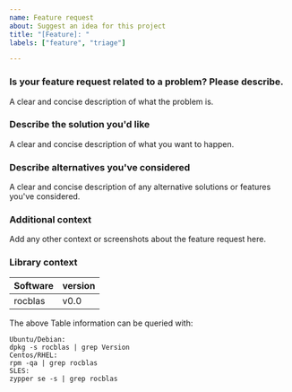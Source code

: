 ```yaml
---
name: Feature request
about: Suggest an idea for this project
title: "[Feature]: "
labels: ["feature", "triage"]

---
```


### Is your feature request related to a problem? Please describe.
A clear and concise description of what the problem is.

### Describe the solution you'd like
A clear and concise description of what you want to happen.

### Describe alternatives you've considered
A clear and concise description of any alternative solutions or features you've considered.

### Additional context
Add any other context or screenshots about the feature request here.

### Library context
| Software | version |
|-----|-----|
| rocblas | v0.0 |

The above Table information can be queried with:
```
Ubuntu/Debian:
dpkg -s rocblas | grep Version
Centos/RHEL:
rpm -qa | grep rocblas
SLES:
zypper se -s | grep rocblas
```



